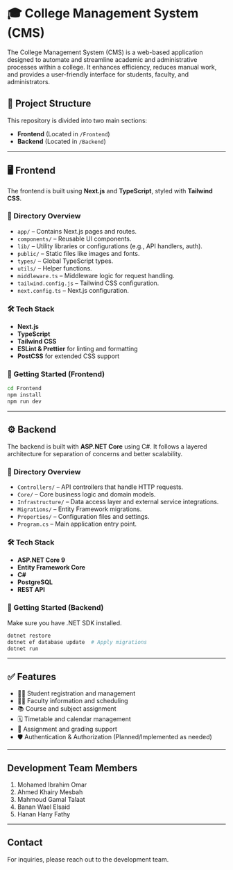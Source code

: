 # 🎓 College Management System (CMS)

The College Management System (CMS) is a web-based application designed to automate and streamline academic and administrative processes within a college. 
It enhances efficiency, reduces manual work, and provides a user-friendly interface for students, faculty, and administrators.

## 🧭 Project Structure

This repository is divided into two main sections:

- **Frontend** (Located in `/Frontend`)
- **Backend** (Located in `/Backend`)

---

## 🖥️ Frontend

The frontend is built using **Next.js** and **TypeScript**, styled with **Tailwind CSS**.

### 📁 Directory Overview

- `app/` – Contains Next.js pages and routes.
- `components/` – Reusable UI components.
- `lib/` – Utility libraries or configurations (e.g., API handlers, auth).
- `public/` – Static files like images and fonts.
- `types/` – Global TypeScript types.
- `utils/` – Helper functions.
- `middleware.ts` – Middleware logic for request handling.
- `tailwind.config.js` – Tailwind CSS configuration.
- `next.config.ts` – Next.js configuration.

### 🛠️ Tech Stack

- **Next.js**
- **TypeScript**
- **Tailwind CSS**
- **ESLint & Prettier** for linting and formatting
- **PostCSS** for extended CSS support

### 🚀 Getting Started (Frontend)

```bash
cd Frontend
npm install
npm run dev
````

---

## ⚙️ Backend

The backend is built with **ASP.NET Core** using C#. It follows a layered architecture for separation of concerns and better scalability.

### 📁 Directory Overview

* `Controllers/` – API controllers that handle HTTP requests.
* `Core/` – Core business logic and domain models.
* `Infrastructure/` – Data access layer and external service integrations.
* `Migrations/` – Entity Framework migrations.
* `Properties/` – Configuration files and settings.
* `Program.cs` – Main application entry point.

### 🛠️ Tech Stack

* **ASP.NET Core 9**
* **Entity Framework Core**
* **C#**
* **PostgreSQL**
* **REST API**

### 🚀 Getting Started (Backend)

Make sure you have .NET SDK installed.

```bash
dotnet restore
dotnet ef database update  # Apply migrations
dotnet run
```

---

## ✅ Features

* 🧑‍🎓 Student registration and management
* 👩‍🏫 Faculty information and scheduling
* 📚 Course and subject assignment
* 🗓️ Timetable and calendar management
* 📝 Assignment and grading support
* 🛡️ Authentication & Authorization (Planned/Implemented as needed)

---
## Development Team Members

1. Mohamed Ibrahim Omar
2. Ahmed Khairy Mesbah
3. Mahmoud Gamal Talaat
4. Banan Wael Elsaid
5. Hanan Hany Fathy

---

## Contact
For inquiries, please reach out to the development team.
